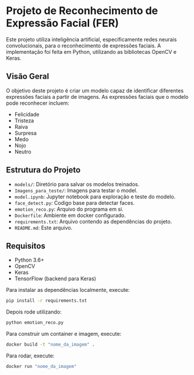 # Projeto de Reconhecimento de Expressão Facial (FER)

Este projeto utiliza inteligência artificial, especificamente redes neurais convolucionais, para o reconhecimento de expressões faciais. A implementação foi feita em Python, utilizando as bibliotecas OpenCV e Keras.

## Visão Geral

O objetivo deste projeto é criar um modelo capaz de identificar diferentes expressões faciais a partir de imagens. As expressões faciais que o modelo pode reconhecer incluem:

- Felicidade
- Tristeza
- Raiva
- Surpresa
- Medo
- Nojo
- Neutro

## Estrutura do Projeto

- `models/`: Diretório para salvar os modelos treinados.
- `Imagens_para_teste/`: Imagens para testar o model.
- `model.ipynb`: Jupyter notebook para exploração e teste do modelo.
- `face_detect.py`: Codigo base para detectar faces.
- `emotion_reco.py`: Arquivo do programa em si.
- `Dockerfile`: Ambiente em docker configurado.
- `requirements.txt`: Arquivo contendo as dependências do projeto.
- `README.md`: Este arquivo.

## Requisitos

- Python 3.6+
- OpenCV
- Keras
- TensorFlow (backend para Keras)

Para instalar as dependências localmente, execute:

```bash
pip install -r requirements.txt
```

Depois rode utilizando:

```bash
python emotion_reco.py
```

Para construir um container e imagem, execute:

```bash
docker build -t "nome_da_imagem" .
```

Para rodar, execute:

```bash
docker run "nome_da_imagem"
```
